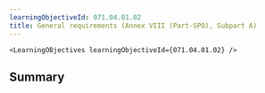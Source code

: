 ```yaml
---
learningObjectiveId: 071.04.01.02
title: General requirements (Annex VIII (Part-SPO), Subpart A)
---
```


```tsx eval
<LearningOBjectives learningObjectiveId={071.04.01.02} />
```

## Summary
